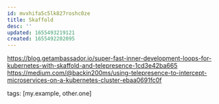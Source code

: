 ```yaml
---
id: mvxhifa5c5lk827roshc0ze
title: Skaffold
desc: ''
updated: 1655493219121
created: 1655492202095
---
```


https://blog.getambassador.io/super-fast-inner-development-loops-for-kubernetes-with-skaffold-and-telepresence-1cd3e42ba665
https://medium.com/@backin200ms/using-telepresence-to-intercept-microservices-on-a-kubernetes-cluster-ebaa0691fc0f

tags: [my.example, other.one]